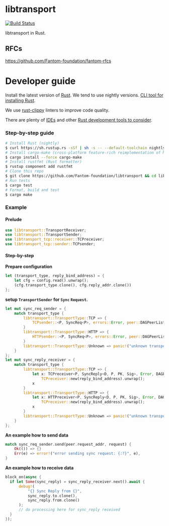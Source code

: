 libtransport
===========
[![Build Status](https://travis-ci.org/Fantom-foundation/libtransport.svg?branch=master)](https://travis-ci.org/Fantom-foundation/libtransport)

libtransport in Rust.

## RFCs

https://github.com/Fantom-foundation/fantom-rfcs

# Developer guide

Install the latest version of [Rust](https://www.rust-lang.org). We tend to use nightly versions. [CLI tool for installing Rust](https://rustup.rs).

We use [rust-clippy](https://github.com/rust-lang-nursery/rust-clippy) linters to improve code quality.

There are plenty of [IDEs](https://areweideyet.com) and other [Rust development tools to consider](https://github.com/rust-unofficial/awesome-rust#development-tools).

### Step-by-step guide
```bash
# Install Rust (nightly)
$ curl https://sh.rustup.rs -sSf | sh -s -- --default-toolchain nightly
# Install cargo-make (cross-platform feature-rich reimplementation of Make)
$ cargo install --force cargo-make
# Install rustfmt (Rust formatter)
$ rustup component add rustfmt
# Clone this repo
$ git clone https://github.com/Fantom-foundation/libtransport && cd libtransport
# Run tests
$ cargo test
# Format, build and test
$ cargo make
```

### Example ###

#### Prelude
```rust
use libtransport::TransportReceiver;
use libtransport::TransportSender;
use libtransport_tcp::receiver::TCPreceiver;
use libtransport_tcp::sender::TCPsender;
```


#### Step-by-step

**Prepare configuration**
```rust
let (transport_type, reply_bind_address) = {
    let cfg = config.read().unwrap();
    (cfg.transport_type.clone(), cfg.reply_addr.clone())
};
```

**setup `TransportSender` for `Sync` `Request`.**
```rust
let mut sync_req_sender = {
    match transport_type {
        libtransport::TransportType::TCP => {
            TCPsender::<P, SyncReq<P>, errors::Error, peer::DAGPeerList<P, PK>>::new().unwrap()
        }
        libtransport::TransportType::HTTP => {
            HTTPsender::<P, SyncReq<P>, errors::Error, peer::DAGPeerList<P, PK>>::new().unwrap()
        }
        libtransport::TransportType::Unknown => panic!("unknown transport"),
    }
};
let mut sync_reply_receiver = {
    match transport_type {
        libtransport::TransportType::TCP => {
            let x: TCPreceiver<P, SyncReply<D, P, PK, Sig>, Error, DAGPeerList<P, PK>> =
                TCPreceiver::new(reply_bind_address).unwrap();
            x
        }
        libtransport::TransportType::HTTP => {
            let x: HTTPreceiver<P, SyncReply<D, P, PK, Sig>, Error, DAGPeerList<P, PK>> =
                TCPreceiver::new(reply_bind_address).unwrap();
            x
        }
        libtransport::TransportType::Unknown => panic!("unknown transport"),
    }
};
```

**An example how to send data**
```rust
match sync_req_sender.send(peer.request_addr, request) {
    Ok(()) => {}
    Err(e) => error!("error sending sync request: {:?}", e),
}
```

**An example how to receive data**
```rust
block_on(async {
  if let Some(sync_reply) = sync_reply_receiver.next().await {
      debug!(
          "{} Sync Reply from {}",
          sync_reply.to.clone(),
          sync_reply.from.clone()
      );
      // do processing here for sync_reply received
  }
});

```
